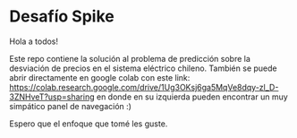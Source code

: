 # Desafío Spike

Hola a todos!

Este repo contiene la solución al problema de predicción sobre la desviación de precios en el sistema eléctrico chileno. También se puede abrir directamente en google colab con este link: https://colab.research.google.com/drive/1Ug3OKsj6ga5MqVe8dqy-zl_D-3ZNHveT?usp=sharing en donde en su izquierda pueden encontrar un muy simpático panel de navegación :)

Espero que el enfoque que tomé les guste. 
